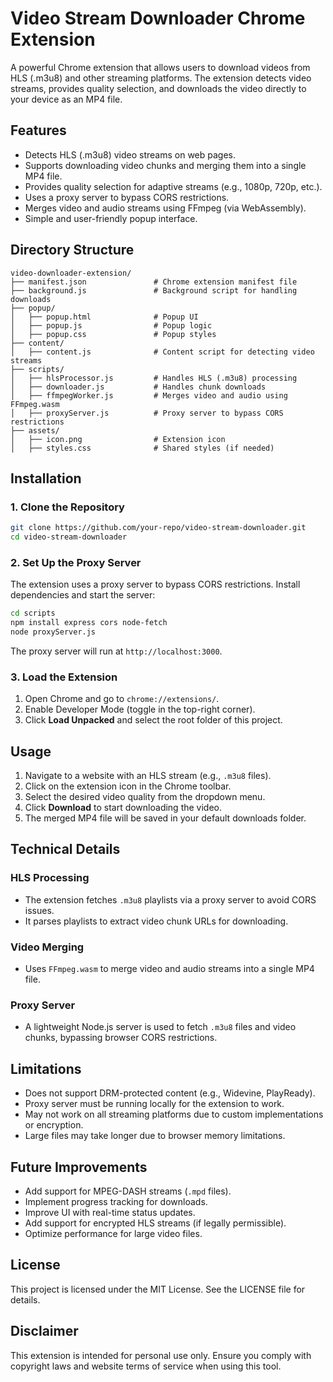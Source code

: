 # Video Stream Downloader Chrome Extension
A powerful Chrome extension that allows users to download videos from HLS (.m3u8) and other streaming platforms. The extension detects video streams, provides quality selection, and downloads the video directly to your device as an MP4 file.

## Features
- Detects HLS (.m3u8) video streams on web pages.
- Supports downloading video chunks and merging them into a single MP4 file.
- Provides quality selection for adaptive streams (e.g., 1080p, 720p, etc.).
- Uses a proxy server to bypass CORS restrictions.
- Merges video and audio streams using FFmpeg (via WebAssembly).
- Simple and user-friendly popup interface.

## Directory Structure
```
video-downloader-extension/
├── manifest.json               # Chrome extension manifest file
├── background.js               # Background script for handling downloads
├── popup/
│   ├── popup.html              # Popup UI
│   ├── popup.js                # Popup logic
│   ├── popup.css               # Popup styles
├── content/
│   ├── content.js              # Content script for detecting video streams
├── scripts/
│   ├── hlsProcessor.js         # Handles HLS (.m3u8) processing
│   ├── downloader.js           # Handles chunk downloads
│   ├── ffmpegWorker.js         # Merges video and audio using FFmpeg.wasm
│   ├── proxyServer.js          # Proxy server to bypass CORS restrictions
├── assets/
│   ├── icon.png                # Extension icon
│   ├── styles.css              # Shared styles (if needed)
```

## Installation
### 1. Clone the Repository
```bash
git clone https://github.com/your-repo/video-stream-downloader.git
cd video-stream-downloader
```

### 2. Set Up the Proxy Server
The extension uses a proxy server to bypass CORS restrictions. Install dependencies and start the server:
```bash
cd scripts
npm install express cors node-fetch
node proxyServer.js
```
The proxy server will run at `http://localhost:3000`.

### 3. Load the Extension
1. Open Chrome and go to `chrome://extensions/`.
2. Enable Developer Mode (toggle in the top-right corner).
3. Click **Load Unpacked** and select the root folder of this project.

## Usage
1. Navigate to a website with an HLS stream (e.g., `.m3u8` files).
2. Click on the extension icon in the Chrome toolbar.
3. Select the desired video quality from the dropdown menu.
4. Click **Download** to start downloading the video.
5. The merged MP4 file will be saved in your default downloads folder.

## Technical Details
### HLS Processing
- The extension fetches `.m3u8` playlists via a proxy server to avoid CORS issues.
- It parses playlists to extract video chunk URLs for downloading.

### Video Merging
- Uses `FFmpeg.wasm` to merge video and audio streams into a single MP4 file.

### Proxy Server
- A lightweight Node.js server is used to fetch `.m3u8` files and video chunks, bypassing browser CORS restrictions.

## Limitations
- Does not support DRM-protected content (e.g., Widevine, PlayReady).
- Proxy server must be running locally for the extension to work.
- May not work on all streaming platforms due to custom implementations or encryption.
- Large files may take longer due to browser memory limitations.

## Future Improvements
- Add support for MPEG-DASH streams (`.mpd` files).
- Implement progress tracking for downloads.
- Improve UI with real-time status updates.
- Add support for encrypted HLS streams (if legally permissible).
- Optimize performance for large video files.

## License
This project is licensed under the MIT License. See the LICENSE file for details.

## Disclaimer
This extension is intended for personal use only. Ensure you comply with copyright laws and website terms of service when using this tool.
